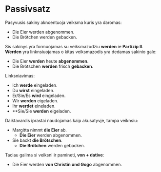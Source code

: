# Passivsatz

Pasyvusis sakiny akncentuoja veiksma kuris yra daromas:

- Die Eier werden abgenommen.
- Die Brötchen werden gebacken.

Sis sakinys yra formuojamas su veiksmazodziu **werden** ie **Partizip II**.
**Werden** yra linknsiuojamas o kitas veiksmazodis yra dedamas sakinio gale:

- Die Eier **werden** heute **abgenommen**.
- Die Brötschen **werden** frisch **gebacken**.

Linksniavimas:

- Ich **werde** eingeladen.
- Du **wirst** eingeladen.
- Er/Sie/Es **wird** eingeladen.
- Wir **werden** eigeladen.
- Ihr **werdet** eineladen.
- **Sie/Sie **werden** eigeladen.

Daiktavardis iprastai naudojamas kaip akusatyvje, tampa veiknsiu:

- Margitta nimmt **die Eier** ab.
    - **Die Eier** werden abgenommen.
- Sie backt **die Brötschen**.
    - **Die Brötchen** werden gebacken.

Taciau galima si veiksni ir pamineti, **von + dative**:

- Die Eier werden **von Christin und Gogo** abgenommen.
